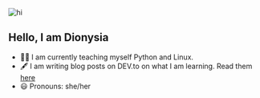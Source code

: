 ![hi](https://media.giphy.com/media/Wj7lNjMNDxSmc/giphy.gif)

## Hello, I am Dionysia 
- 👩‍💻 I am currently teaching myself Python and Linux.
- 🖋 I am writing blog posts on DEV.to on what I am learning. Read them [here](https://dev.to/deniselemonaki)
- 😃 Pronouns: she/her



<!--
**deniselemonaki/deniselemonaki** is a ✨ _special_ ✨ repository because its `README.md` (this file) appears on your GitHub profile.

Here are some ideas to get you started:

- 🔭 I’m currently working on ...
- 🌱 I’m currently learning ...
- 👯 I’m looking to collaborate on ...
- 🤔 I’m looking for help with ...
- 💬 Ask me about ...
- 📫 How to reach me: ...
- 😄 Pronouns: ...
- ⚡ Fun fact: ...
-->
